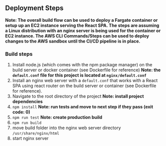 ## Deployment Steps

**Note: The overall build flow can be used to deploy a Fargate container or setup up an EC2 instance serving the React SPA. The steps are assuming a Linux distribution with an nginx server is being used for the container or EC2 instance. The AWS CLI Commands/Steps can be used to deploy changes to the AWS sandbox until the CI/CD pipeline is in place.**

### Build steps

1. Install node.js (which comes with the npm package manager) on the build server or docker container (see Dockerfile for reference)
   **Note: the `default.conf` file for this project is located at `nginx/default.conf`**
2. Install an nginx web server with a `default.conf` that works with a React SPA using react router on the build server or container (see Dockerfile for reference).
3. Navigate to the root directory of the project
   **Note: install project dependencies**
4. `npm install`
   **Note: run tests and move to next step if they pass (exit code: 0)**
5. `npm run test`
   **Note: create production build**
6. `npm run build`
7. move build folder into the nginx web server directory `/usr/share/nginx/html`
8. start nginx server